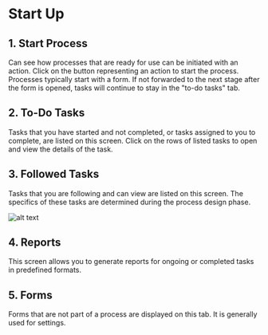 # Start Up

## 1. Start Process
Can see how processes that are ready for use can be initiated with an action. Click on the button representing an action to start the process. Processes typically start with a form. If not forwarded to the next stage after the form is opened, tasks will continue to stay in the "to-do tasks" tab.



## 2. To-Do Tasks
Tasks that you have started and not completed, or tasks assigned to you to complete, are listed on this screen. Click on the rows of listed tasks to open and view the details of the task.

## 3. Followed Tasks
Tasks that you are following and can view are listed on this screen. The specifics of these tasks are determined during the process design phase.

![alt text](/TimyaBPM-Documents/images/image-3.png)

## 4. Reports
This screen allows you to generate reports for ongoing or completed tasks in predefined formats.

## 5. Forms
Forms that are not part of a process are displayed on this tab. It is generally used for settings.
